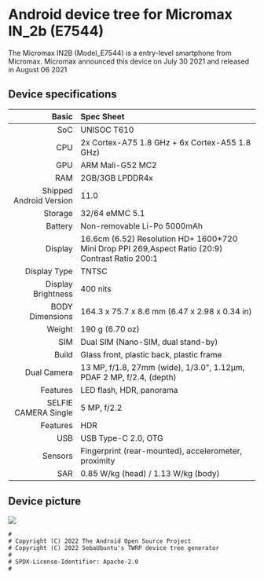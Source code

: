 # Android device tree for Micromax IN_2b (E7544)

The Micromax IN2B (Model_E7544) is a entry-level smartphone from Micromax.
Micromax announced this device on July 30 2021 and released in August 06 2021

## Device specifications

Basic   | Spec Sheet
-------:|:-------------------------
SoC     | UNISOC T610
CPU     | 2x Cortex-A75 1.8 GHz + 6x Cortex-A55 1.8 GHz)
GPU     | ARM Mali-G52 MC2
RAM  | 2GB/3GB LPDDR4x
Shipped Android Version | 11.0
Storage | 32/64 eMMC 5.1
Battery | Non-removable Li-Po 5000mAh
Display | 16.6cm (6.52) Resolution HD+ 1600*720 Mini Drop PPI 269,Aspect Ratio (20:9) Contrast Ratio 200:1
Display Type | TNTSC
Display Brightness | 400 nits
BODY Dimensions | 164.3 x 75.7 x 8.6 mm (6.47 x 2.98 x 0.34 in)
Weight | 190 g (6.70 oz)
SIM | Dual SIM (Nano-SIM, dual stand-by)
Build | Glass front, plastic back, plastic frame
Dual Camera | 13 MP, f/1.8, 27mm (wide), 1/3.0", 1.12µm, PDAF 2 MP, f/2.4, (depth)
Features | LED flash, HDR, panorama
SELFIE CAMERA Single | 5 MP, f/2.2 
Features | HDR
USB | USB Type-C 2.0, OTG
Sensors | Fingerprint (rear-mounted), accelerometer, proximity
SAR | 0.85 W/kg (head) / 1.13 W/kg (body) 
## Device picture

![](https://www.smartphonesbd.com/images/phones/micromax-in-2b.jpg)

```
#
# Copyright (C) 2022 The Android Open Source Project
# Copyright (C) 2022 SebaUbuntu's TWRP device tree generator
#
# SPDX-License-Identifier: Apache-2.0
#
```
